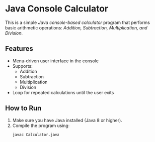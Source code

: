 # Java Console Calculator

This is a simple *Java console-based calculator* program that performs basic arithmetic operations: *Addition, Subtraction, Multiplication, and Division*.

## Features

- Menu-driven user interface in the console
- Supports:
  - Addition
  - Subtraction
  - Multiplication
  - Division
- Loop for repeated calculations until the user exits

## How to Run

1. Make sure you have Java installed (Java 8 or higher).
2. Compile the program using:
   ```bash
   javac Calculator.java
